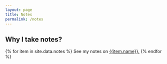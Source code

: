 ```yaml
---
layout: page
title: Notes
permalink: /notes
---
```

## Why I take notes?

{% for item in site.data.notes %}
  See my notes on [{{item.name}}.](./{{item.link}})
{% endfor %}
